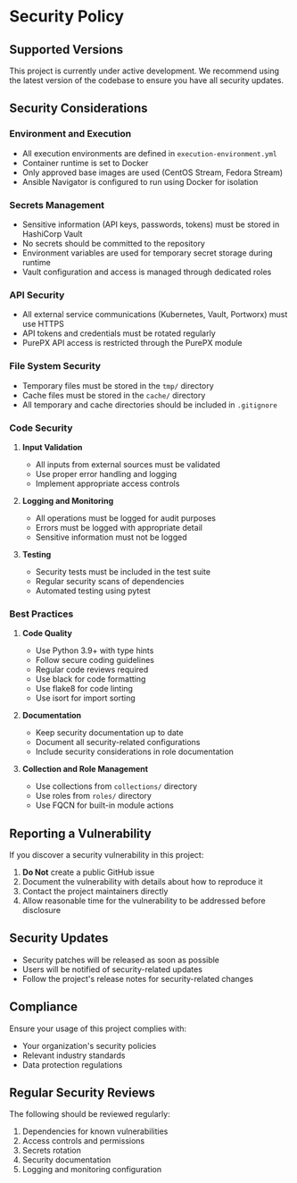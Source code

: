 # Security Policy

## Supported Versions

This project is currently under active development. We recommend using the latest version of the codebase to ensure you have all security updates.

## Security Considerations

### Environment and Execution

- All execution environments are defined in `execution-environment.yml`
- Container runtime is set to Docker
- Only approved base images are used (CentOS Stream, Fedora Stream)
- Ansible Navigator is configured to run using Docker for isolation

### Secrets Management

- Sensitive information (API keys, passwords, tokens) must be stored in HashiCorp Vault
- No secrets should be committed to the repository
- Environment variables are used for temporary secret storage during runtime
- Vault configuration and access is managed through dedicated roles

### API Security

- All external service communications (Kubernetes, Vault, Portworx) must use HTTPS
- API tokens and credentials must be rotated regularly
- PurePX API access is restricted through the PurePX module

### File System Security

- Temporary files must be stored in the `tmp/` directory
- Cache files must be stored in the `cache/` directory
- All temporary and cache directories should be included in `.gitignore`

### Code Security

1. **Input Validation**
   - All inputs from external sources must be validated
   - Use proper error handling and logging
   - Implement appropriate access controls

2. **Logging and Monitoring**
   - All operations must be logged for audit purposes
   - Errors must be logged with appropriate detail
   - Sensitive information must not be logged

3. **Testing**
   - Security tests must be included in the test suite
   - Regular security scans of dependencies
   - Automated testing using pytest

### Best Practices

1. **Code Quality**
   - Use Python 3.9+ with type hints
   - Follow secure coding guidelines
   - Regular code reviews required
   - Use black for code formatting
   - Use flake8 for code linting
   - Use isort for import sorting

2. **Documentation**
   - Keep security documentation up to date
   - Document all security-related configurations
   - Include security considerations in role documentation

3. **Collection and Role Management**
   - Use collections from `collections/` directory
   - Use roles from `roles/` directory
   - Use FQCN for built-in module actions

## Reporting a Vulnerability

If you discover a security vulnerability in this project:

1. **Do Not** create a public GitHub issue
2. Document the vulnerability with details about how to reproduce it
3. Contact the project maintainers directly
4. Allow reasonable time for the vulnerability to be addressed before disclosure

## Security Updates

- Security patches will be released as soon as possible
- Users will be notified of security-related updates
- Follow the project's release notes for security-related changes

## Compliance

Ensure your usage of this project complies with:

- Your organization's security policies
- Relevant industry standards
- Data protection regulations

## Regular Security Reviews

The following should be reviewed regularly:

1. Dependencies for known vulnerabilities
2. Access controls and permissions
3. Secrets rotation
4. Security documentation
5. Logging and monitoring configuration

